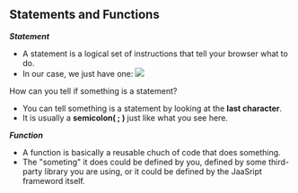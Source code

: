 ## Statements and Functions

***Statement***
- A statement is a logical set of instructions that tell your browser what to do.
- In our case, we just have one:
<img src="C:\Users\wamon\Desktop\Self_Learning-JavaScript\Absolute Beginner's Guide\Chapter 1 Hello, World!\CodeSnippet\SimpleStatementExample.PNG"
/>

How can you tell if something is a statement?
- You can tell something is a statement by looking at the **last character**.
- It is usually a **semicolon( ; )** just like what you see here.

***Function***
- A function is basically a reusable chuch of code that does something.
- The "someting" it does could be defined by you, defined by some third-party library you are using, or it could be defined by the JaaSript frameword itself.
